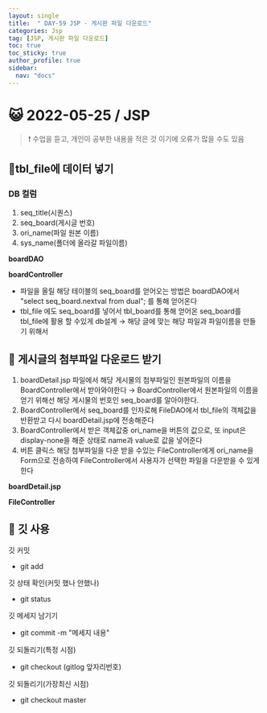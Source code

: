 ```yaml
---
layout: single
title:  " DAY-59 JSP - 게시판 파일 다운로드"
categories: Jsp
tag: [JSP, 게시판 파일 다운로드]
toc: true
toc_sticky: true
author_profile: true
sidebar:
  nav: "docs"
---
```




# 😺 2022-05-25 / JSP

<!--Quote-->
> ❗ 수업을 듣고, 개인이 공부한 내용을 적은 것 이기에 오류가 많을 수도 있음

## 🔔tbl_file에 데이터 넣기

### DB 컬럼

1. seq_title(시퀀스)
2. seq_board(게시글 번호)
3. ori_name(파일 원본 이름)
4. sys_name(폴더에 올라갈 파일이름)


**boardDAO**

<script src="https://gist.github.com/kimyeong96/c34ad901959ce93d58a87bf4747641a2.js"></script>

**boardController**

<script src="https://gist.github.com/kimyeong96/8320328e62dfeacf46928a70e95b53fd.js"></script>

- 파일을 올릴 해당 테이블의 seq_board를 얻어오는 방법은 boardDAO에서 "select seq_board.nextval from dual"; 를 통해 얻어온다
- tbl_file 에도 seq_board를 넣어서 tbl_board를 통해 얻어온 seq_board를 tbl_file에 활용 할 수있게 db설계 → 해당 글에 맞는 해당 파일과 파일이름을 만들기 위해서

## 🔔 게시글의 첨부파일 다운로드 받기

1. boardDetail.jsp 파일에서 해당 게시물의 첨부파일인 원본파일의 이름을 BoardController에서 받아와야한다 → BoardController에서 원본파일의 이름을 얻기 위해선 해당 게시물의 번호인 seq_board를 알아야한다.
2. BoardController에서 seq_board를 인자로해 FileDAO에서  tbl_file의 객체값을 반환받고 다시 boardDetail.jsp에 전송해준다
3. BoardController에서 받은 객체값중 ori_name을 버튼의 값으로, 또 input은 display-none을 해준 상태로 name과 value로 값을 넣어준다
4. 버튼 클릭스 해당 첨부파일을 다운 받을 수있는 FileController에게 ori_name을 Form으로 전송하여 FileController에서 사용자가 선택한 파일을 다운받을 수 있게한다

**boardDetail.jsp**

<script src="https://gist.github.com/kimyeong96/006a75e0bd4be189221aeeb79ed4fec1.js"></script>

**FileController**

<script src="https://gist.github.com/kimyeong96/0b90555ba80a5d2af76802d06457dd27.js"></script>

## 🔔 깃 사용

깃 커밋

- git add

깃 상태 확인(커밋 했나 안했나)

- git status

깃 메세지 남기기

- git commit -m "메세지 내용"

깃 되돌리기(특정 시점)

- git checkout (gitlog 앞자리번호)

깃 되돌리기(가장최신 시점)

- git checkout master